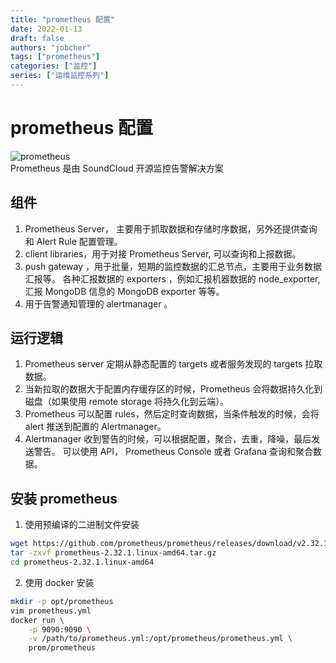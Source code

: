 ```yaml
---
title: "prometheus 配置"
date: 2022-01-13
draft: false
authors: "jobcher"
tags: ["prometheus"]
categories: ["监控"]
series: ["运维监控系列"]
---
```


# prometheus 配置

![prometheus](/images/prometheus.svg)  
Prometheus 是由 SoundCloud 开源监控告警解决方案

## 组件

1. Prometheus Server， 主要用于抓取数据和存储时序数据，另外还提供查询和 Alert Rule 配置管理。
2. client libraries，用于对接 Prometheus Server, 可以查询和上报数据。
3. push gateway ，用于批量，短期的监控数据的汇总节点，主要用于业务数据汇报等。
   各种汇报数据的 exporters ，例如汇报机器数据的 node_exporter, 汇报 MongoDB 信息的 MongoDB exporter 等等。
4. 用于告警通知管理的 alertmanager 。

## 运行逻辑

1. Prometheus server 定期从静态配置的 targets 或者服务发现的 targets 拉取数据。
2. 当新拉取的数据大于配置内存缓存区的时候，Prometheus 会将数据持久化到磁盘（如果使用 remote storage 将持久化到云端）。
3. Prometheus 可以配置 rules，然后定时查询数据，当条件触发的时候，会将 alert 推送到配置的 Alertmanager。
4. Alertmanager 收到警告的时候，可以根据配置，聚合，去重，降噪，最后发送警告。
   可以使用 API， Prometheus Console 或者 Grafana 查询和聚合数据。

## 安装 prometheus

1. 使用预编译的二进制文件安装

```sh
wget https://github.com/prometheus/prometheus/releases/download/v2.32.1/prometheus-2.32.1.linux-amd64.tar.gz
tar -zxvf prometheus-2.32.1.linux-amd64.tar.gz
cd prometheus-2.32.1.linux-amd64
```

2. 使用 docker 安装

```sh
mkdir -p opt/prometheus
vim prometheus.yml
docker run \
    -p 9090:9090 \
    -v /path/to/prometheus.yml:/opt/prometheus/prometheus.yml \
    prom/prometheus
```

